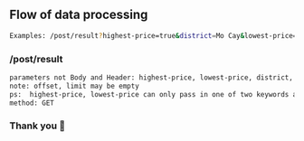 ## Flow of data processing
```sh
Examples: /post/result?highest-price=true&district=Mo Cay&lowest-price=true&provincials=Ben Tre
```
### /post/result
```sh
parameters not Body and Header: highest-price, lowest-price, district, provincials, offset, limit
note: offset, limit may be empty
ps:  highest-price, lowest-price can only pass in one of two keywords at the same time
method: GET
```
### Thank you &#x1F49B;